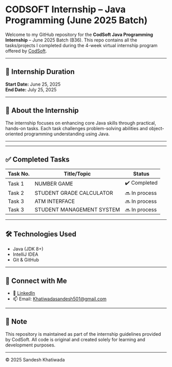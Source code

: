 # CODSOFT Internship – Java Programming (June 2025 Batch)

Welcome to my GitHub repository for the **CodSoft Java Programming Internship** – June 2025 Batch (B36). This repo contains all the tasks/projects I completed during the 4-week virtual internship program offered by [CodSoft](https://www.codsoft.in/).

---

## 📅 Internship Duration
**Start Date:** June 25, 2025  
**End Date:** July 25, 2025

---

## 📌 About the Internship

The internship focuses on enhancing core Java skills through practical, hands-on tasks. Each task challenges problem-solving abilities and object-oriented programming understanding using Java.

---


---

## ✅ Completed Tasks

| Task No. | Title/Topic                  | Status   |
|----------|------------------------------|----------|
| Task 1   | NUMBER GAME                  | ✔️ Completed  |
| Task 2   | STUDENT GRADE CALCULATOR     | 🔜 In process  |
| Task 3   | ATM INTERFACE                | 🔜 In process  |
| Task 3   | STUDENT MANAGEMENT SYSTEM    | 🔜 In process  |


---

## 🛠️ Technologies Used
- Java (JDK 8+)
- IntelliJ IDEA 
- Git & GitHub

---

## 🔗 Connect with Me

- 🔗 [LinkedIn](https://www.linkedin.com/in/sandesh-khatiwada-523b4626a/) 
- 📫 Email: Khatiwadasandesh501@gmail.com

---

## 📌 Note
This repository is maintained as part of the internship guidelines provided by CodSoft. All code is original and created solely for learning and development purposes.

---

© 2025 Sandesh Khatiwada


